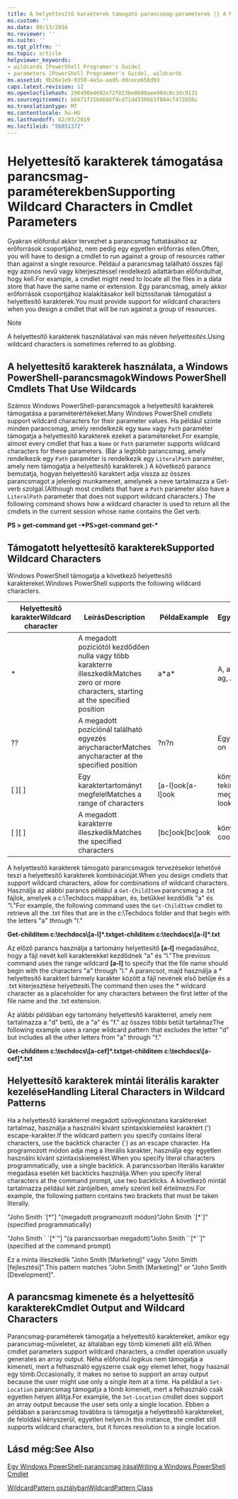 ```yaml
---
title: A helyettesítő karakterek támogató parancsmag-paraméterek |} A Microsoft Docs
ms.custom: ''
ms.date: 09/13/2016
ms.reviewer: ''
ms.suite: ''
ms.tgt_pltfrm: ''
ms.topic: article
helpviewer_keywords:
- wildcards [PowerShell Programer's Guide]
- parameters [PowerShell Programmer's Guide], wildcards
ms.assetid: 9b26e1e9-9350-4a5a-aad5-ddcece658d93
caps.latest.revision: 12
ms.openlocfilehash: 296490e4692e72f823be0b00aee90dc8c3dc9131
ms.sourcegitcommit: b6871f21bd666f9cd71dd336bb3f844cf472b56c
ms.translationtype: MT
ms.contentlocale: hu-HU
ms.lasthandoff: 02/03/2019
ms.locfileid: "56851372"
---
```

# <a name="supporting-wildcard-characters-in-cmdlet-parameters"></a><span data-ttu-id="bb1af-102">Helyettesítő karakterek támogatása parancsmag-paraméterekben</span><span class="sxs-lookup"><span data-stu-id="bb1af-102">Supporting Wildcard Characters in Cmdlet Parameters</span></span>

<span data-ttu-id="bb1af-103">Gyakran előfordul akkor tervezhet a parancsmag futtatásához az erőforrások csoportjához, nem pedig egy egyetlen erőforrás ellen.</span><span class="sxs-lookup"><span data-stu-id="bb1af-103">Often, you will have to design a cmdlet to run against a group of resources rather than against a single resource.</span></span> <span data-ttu-id="bb1af-104">Például a parancsmag található összes fájl egy azonos nevű vagy kiterjesztéssel rendelkező adattárban előfordulhat, hogy kell.</span><span class="sxs-lookup"><span data-stu-id="bb1af-104">For example, a cmdlet might need to locate all the files in a data store that have the same name or extension.</span></span> <span data-ttu-id="bb1af-105">Egy parancsmag, amely akkor erőforrások csoportjához kialakításakor kell biztosítanak támogatást a helyettesítő karakterek.</span><span class="sxs-lookup"><span data-stu-id="bb1af-105">You must provide support for wildcard characters when you design a cmdlet that will be run against a group of resources.</span></span>

> [!NOTE]
> <span data-ttu-id="bb1af-106">A helyettesítő karakterek használatával van más néven *helyettesítés*.</span><span class="sxs-lookup"><span data-stu-id="bb1af-106">Using wildcard characters is sometimes referred to as *globbing*.</span></span>

## <a name="windows-powershell-cmdlets-that-use-wildcards"></a><span data-ttu-id="bb1af-107">A helyettesítő karakterek használata, a Windows PowerShell-parancsmagok</span><span class="sxs-lookup"><span data-stu-id="bb1af-107">Windows PowerShell Cmdlets That Use Wildcards</span></span>

 <span data-ttu-id="bb1af-108">Számos Windows PowerShell-parancsmagok a helyettesítő karakterek támogatása a paraméterértékeket.</span><span class="sxs-lookup"><span data-stu-id="bb1af-108">Many Windows PowerShell cmdlets support wildcard characters for their parameter values.</span></span> <span data-ttu-id="bb1af-109">Ha például szinte minden parancsmag, amely rendelkezik egy `Name` vagy `Path` paraméter támogatja a helyettesítő karakterek ezeket a paramétereket.</span><span class="sxs-lookup"><span data-stu-id="bb1af-109">For example, almost every cmdlet that has a `Name` or `Path` parameter supports wildcard characters for these parameters.</span></span> <span data-ttu-id="bb1af-110">(Bár a legtöbb parancsmag, amely rendelkezik egy `Path` paraméter is rendelkezik egy `LiteralPath` paraméter, amely nem támogatja a helyettesítő karakterek.) A következő parancs bemutatja, hogyan helyettesítő karaktert adja vissza az összes parancsmagot a jelenlegi munkamenet, amelynek a neve tartalmazza a Get-verb szolgál.</span><span class="sxs-lookup"><span data-stu-id="bb1af-110">(Although most cmdlets that have a `Path` parameter also have a `LiteralPath` parameter that does not support wildcard characters.) The following command shows how a wildcard character is used to return all the cmdlets in the current session whose name contains the Get verb.</span></span>

 <span data-ttu-id="bb1af-111">**PS > get-command get -\***</span><span class="sxs-lookup"><span data-stu-id="bb1af-111">**PS>get-command get-\***</span></span>

## <a name="supported-wildcard-characters"></a><span data-ttu-id="bb1af-112">Támogatott helyettesítő karakterek</span><span class="sxs-lookup"><span data-stu-id="bb1af-112">Supported Wildcard Characters</span></span>

<span data-ttu-id="bb1af-113">Windows PowerShell támogatja a következő helyettesítő karaktereket.</span><span class="sxs-lookup"><span data-stu-id="bb1af-113">Windows PowerShell supports the following wildcard characters.</span></span>

|<span data-ttu-id="bb1af-114">Helyettesítő karakter</span><span class="sxs-lookup"><span data-stu-id="bb1af-114">Wildcard character</span></span>|<span data-ttu-id="bb1af-115">Leírás</span><span class="sxs-lookup"><span data-stu-id="bb1af-115">Description</span></span>|<span data-ttu-id="bb1af-116">Példa</span><span class="sxs-lookup"><span data-stu-id="bb1af-116">Example</span></span>|<span data-ttu-id="bb1af-117">Egyezik</span><span class="sxs-lookup"><span data-stu-id="bb1af-117">Matches</span></span>|<span data-ttu-id="bb1af-118">Nem egyezik</span><span class="sxs-lookup"><span data-stu-id="bb1af-118">Does not match</span></span>|
|------------------------|-----------------|-------------|-------------|--------------------|
|*|<span data-ttu-id="bb1af-119">A megadott pozíciótól kezdődően nulla vagy több karakterre illeszkedik</span><span class="sxs-lookup"><span data-stu-id="bb1af-119">Matches zero or more characters, starting at the specified position</span></span>|<span data-ttu-id="bb1af-120">a\*</span><span class="sxs-lookup"><span data-stu-id="bb1af-120">a\*</span></span>|<span data-ttu-id="bb1af-121">A, ag, Apple</span><span class="sxs-lookup"><span data-stu-id="bb1af-121">A, ag, Apple</span></span>||
|<span data-ttu-id="bb1af-122">?</span><span class="sxs-lookup"><span data-stu-id="bb1af-122">?</span></span>|<span data-ttu-id="bb1af-123">A megadott pozíciónál található egyezés anycharacter</span><span class="sxs-lookup"><span data-stu-id="bb1af-123">Matches anycharacter at the specified position</span></span>|<span data-ttu-id="bb1af-124">?n</span><span class="sxs-lookup"><span data-stu-id="bb1af-124">?n</span></span>|<span data-ttu-id="bb1af-125">Egy, a, a</span><span class="sxs-lookup"><span data-stu-id="bb1af-125">An, in, on</span></span>|<span data-ttu-id="bb1af-126">futott</span><span class="sxs-lookup"><span data-stu-id="bb1af-126">ran</span></span>|
|<span data-ttu-id="bb1af-127">[ ]</span><span class="sxs-lookup"><span data-stu-id="bb1af-127">[ ]</span></span>|<span data-ttu-id="bb1af-128">Egy karaktertartományt megfelel</span><span class="sxs-lookup"><span data-stu-id="bb1af-128">Matches a range of characters</span></span>|<span data-ttu-id="bb1af-129">[a-l]ook</span><span class="sxs-lookup"><span data-stu-id="bb1af-129">[a-l]ook</span></span>|<span data-ttu-id="bb1af-130">könyv, cook, tekintse meg</span><span class="sxs-lookup"><span data-stu-id="bb1af-130">book, cook, look</span></span>|<span data-ttu-id="bb1af-131">tartott</span><span class="sxs-lookup"><span data-stu-id="bb1af-131">took</span></span>|
|<span data-ttu-id="bb1af-132">[ ]</span><span class="sxs-lookup"><span data-stu-id="bb1af-132">[ ]</span></span>|<span data-ttu-id="bb1af-133">A megadott karakterre illeszkedik</span><span class="sxs-lookup"><span data-stu-id="bb1af-133">Matches the specified characters</span></span>|<span data-ttu-id="bb1af-134">[bc]ook</span><span class="sxs-lookup"><span data-stu-id="bb1af-134">[bc]ook</span></span>|<span data-ttu-id="bb1af-135">könyv, cook</span><span class="sxs-lookup"><span data-stu-id="bb1af-135">book, cook</span></span>|<span data-ttu-id="bb1af-136">nézd</span><span class="sxs-lookup"><span data-stu-id="bb1af-136">look</span></span>|

<span data-ttu-id="bb1af-137">A helyettesítő karakterek támogató parancsmagok tervezésekor lehetővé teszi a helyettesítő karakterek kombinációját.</span><span class="sxs-lookup"><span data-stu-id="bb1af-137">When you design cmdlets that support wildcard characters, allow for combinations of wildcard characters.</span></span> <span data-ttu-id="bb1af-138">Használja az alábbi parancs például a `Get-ChildItem` parancsmag a .txt fájlok, amelyek a c:\Techdocs mappában, és, betűkkel kezdődik "a" és "l."</span><span class="sxs-lookup"><span data-stu-id="bb1af-138">For example, the following command uses the `Get-ChildItem` cmdlet to retrieve all the .txt files that are in the c:\Techdocs folder and that begin with the letters "a" through "l."</span></span>

<span data-ttu-id="bb1af-139">**Get-childitem c:\techdocs\\[a-l]\*.txt**</span><span class="sxs-lookup"><span data-stu-id="bb1af-139">**get-childitem c:\techdocs\\[a-l]\*.txt**</span></span>

<span data-ttu-id="bb1af-140">Az előző parancs használja a tartomány helyettesítő **[a-l]** megadásához, hogy a fájl nevét kell karakterekkel kezdődnek "a" és "l."</span><span class="sxs-lookup"><span data-stu-id="bb1af-140">The previous command uses the range wildcard **[a-l]** to specify that the file name should begin with the characters "a" through "l."</span></span> <span data-ttu-id="bb1af-141">A parancsot, majd használja a \* helyettesítő karaktert bármely karakter között a fájl nevének első betűje és a .txt kiterjesztése helyettesíti.</span><span class="sxs-lookup"><span data-stu-id="bb1af-141">The command then uses the \* wildcard character as a placeholder for any characters between the first letter of the file name and the .txt extension.</span></span>

<span data-ttu-id="bb1af-142">Az alábbi példában egy tartomány helyettesítő karakterrel, amely nem tartalmazza a "d" betű, de a "a" és "f." az összes többi betűt tartalmaz</span><span class="sxs-lookup"><span data-stu-id="bb1af-142">The following example uses a range wildcard pattern that excludes the letter "d" but includes all the other letters from "a" through "f."</span></span>

<span data-ttu-id="bb1af-143">**Get-childitem c:\techdocs\\[a-cef]\*.txt**</span><span class="sxs-lookup"><span data-stu-id="bb1af-143">**get-childitem c:\techdocs\\[a-cef]\*.txt**</span></span>

## <a name="handling-literal-characters-in-wildcard-patterns"></a><span data-ttu-id="bb1af-144">Helyettesítő karakterek mintái literális karakter kezelése</span><span class="sxs-lookup"><span data-stu-id="bb1af-144">Handling Literal Characters in Wildcard Patterns</span></span>

<span data-ttu-id="bb1af-145">Ha a helyettesítő karakterrel megadott szövegkonstans karaktereket tartalmaz, használja a használni kívánt szintaxiskiemelést karaktert (') escape-karakter.</span><span class="sxs-lookup"><span data-stu-id="bb1af-145">If the wildcard pattern you specify contains literal characters, use the backtick character (\`) as an escape character.</span></span> <span data-ttu-id="bb1af-146">Ha programozott módon adja meg a literális karakter, használja egy egyetlen használni kívánt szintaxiskiemelést.</span><span class="sxs-lookup"><span data-stu-id="bb1af-146">When you specify literal characters programmatically, use a single backtick.</span></span> <span data-ttu-id="bb1af-147">A parancssorban literális karakter megadása esetén két backticks használja.</span><span class="sxs-lookup"><span data-stu-id="bb1af-147">When you specify literal characters at the command prompt, use two backticks.</span></span> <span data-ttu-id="bb1af-148">A következő mintát tartalmazza például két zárójelben, amely szerint kell értelmezni.</span><span class="sxs-lookup"><span data-stu-id="bb1af-148">For example, the following pattern contains two brackets that must be taken literally.</span></span>

<span data-ttu-id="bb1af-149">"John Smith \`[\*"] "(megadott programozott módon)</span><span class="sxs-lookup"><span data-stu-id="bb1af-149">"John Smith \`[\*\`]" (specified programmatically)</span></span>

<span data-ttu-id="bb1af-150">"John Smith \` \`[\*\`"] "(a parancssorban megadott)</span><span class="sxs-lookup"><span data-stu-id="bb1af-150">"John Smith \`\`[\*\`\`]"  (specified at the command prompt)</span></span>

<span data-ttu-id="bb1af-151">Ez a minta illeszkedik "John Smith [Marketing]" vagy "John Smith [fejlesztési]".</span><span class="sxs-lookup"><span data-stu-id="bb1af-151">This pattern matches "John Smith [Marketing]" or "John Smith [Development]".</span></span>

## <a name="cmdlet-output-and-wildcard-characters"></a><span data-ttu-id="bb1af-152">A parancsmag kimenete és a helyettesítő karakterek</span><span class="sxs-lookup"><span data-stu-id="bb1af-152">Cmdlet Output and Wildcard Characters</span></span>

<span data-ttu-id="bb1af-153">Parancsmag-paraméterek támogatja a helyettesítő karaktereket, amikor egy parancsmag-műveletet, az általában egy tömb kimeneti állít elő.</span><span class="sxs-lookup"><span data-stu-id="bb1af-153">When cmdlet parameters support wildcard characters, a cmdlet operation usually generates an array output.</span></span> <span data-ttu-id="bb1af-154">Néha előfordul logikus nem támogatja a kimeneti, mert a felhasználó egyszerre csak egy elemet lehet, hogy használ egy tömb.</span><span class="sxs-lookup"><span data-stu-id="bb1af-154">Occasionally, it makes no sense to support an array output because the user might use only a single item at a time.</span></span> <span data-ttu-id="bb1af-155">Ha például a `Set-Location` parancsmag támogatja a tömb kimeneti, mert a felhasználó csak egyetlen helyen állítja.</span><span class="sxs-lookup"><span data-stu-id="bb1af-155">For example, the `Set-Location` cmdlet does support an array output because the user sets only a single location.</span></span> <span data-ttu-id="bb1af-156">Ebben a példában a parancsmag továbbra is támogatja a helyettesítő karaktereket, de feloldási kényszerül, egyetlen helyen.</span><span class="sxs-lookup"><span data-stu-id="bb1af-156">In this instance, the cmdlet still supports wildcard characters, but it forces resolution to a single location.</span></span>

## <a name="see-also"></a><span data-ttu-id="bb1af-157">Lásd még:</span><span class="sxs-lookup"><span data-stu-id="bb1af-157">See Also</span></span>

[<span data-ttu-id="bb1af-158">Egy Windows PowerShell-parancsmag írása</span><span class="sxs-lookup"><span data-stu-id="bb1af-158">Writing a Windows PowerShell Cmdlet</span></span>](./writing-a-windows-powershell-cmdlet.md)

[<span data-ttu-id="bb1af-159">WildcardPattern osztályban</span><span class="sxs-lookup"><span data-stu-id="bb1af-159">WildcardPattern Class</span></span>](/dotnet/api/system.management.automation.wildcardpattern)
